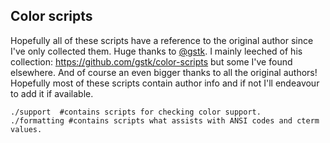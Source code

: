 Color scripts
---
Hopefully all of these scripts have a reference to the original author since I've only collected them.
Huge thanks to [@gstk](https://github.com/gstk). I mainly leeched of his collection: https://github.com/gstk/color-scripts but some
I've found elsewhere. And of course an even bigger thanks to all the original authors! Hopefully most of these scripts contain author info and if not I'll endeavour to add it if available.

```shell
./support  #contains scripts for checking color support.
./formatting #contains scripts what assists with ANSI codes and cterm values.
```
